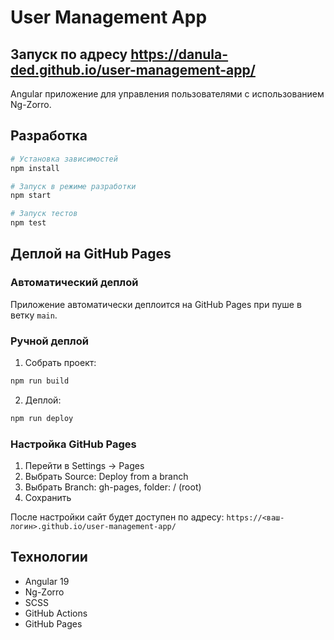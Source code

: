 # User Management App

## Запуск по адресу https://danula-ded.github.io/user-management-app/

Angular приложение для управления пользователями с использованием Ng-Zorro.

## Разработка

```bash
# Установка зависимостей
npm install

# Запуск в режиме разработки
npm start

# Запуск тестов
npm test
```

## Деплой на GitHub Pages

### Автоматический деплой

Приложение автоматически деплоится на GitHub Pages при пуше в ветку `main`.

### Ручной деплой

1. Собрать проект:

```bash
npm run build
```

2. Деплой:

```bash
npm run deploy
```

### Настройка GitHub Pages

1. Перейти в Settings → Pages
2. Выбрать Source: Deploy from a branch
3. Выбрать Branch: gh-pages, folder: / (root)
4. Сохранить

После настройки сайт будет доступен по адресу:
`https://<ваш-логин>.github.io/user-management-app/`

## Технологии

- Angular 19
- Ng-Zorro
- SCSS
- GitHub Actions
- GitHub Pages
